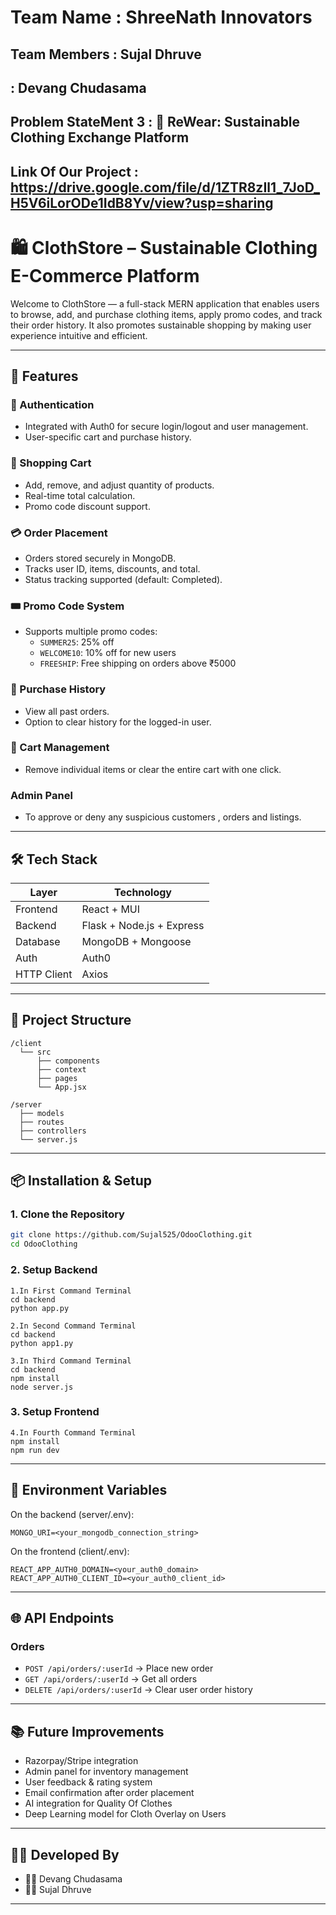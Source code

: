 # Team Name : ShreeNath Innovators

## Team Members : Sujal Dhruve
##              : Devang Chudasama

## Problem StateMent 3 : 👕 ReWear: Sustainable Clothing Exchange Platform

## Link Of Our Project : https://drive.google.com/file/d/1ZTR8zIl1_7JoD_H5V6iLorODe1IdB8Yv/view?usp=sharing


# 🛍️ ClothStore – Sustainable Clothing E-Commerce Platform

Welcome to ClothStore — a full-stack MERN application that enables users to browse, add, and purchase clothing items, apply promo codes, and track their order history. It also promotes sustainable shopping by making user experience intuitive and efficient.

---

## 🚀 Features

### 👤 Authentication
- Integrated with Auth0 for secure login/logout and user management.
- User-specific cart and purchase history.

### 🛒 Shopping Cart
- Add, remove, and adjust quantity of products.
- Real-time total calculation.
- Promo code discount support.

### 💳 Order Placement
- Orders stored securely in MongoDB.
- Tracks user ID, items, discounts, and total.
- Status tracking supported (default: Completed).

### 🎟️ Promo Code System
- Supports multiple promo codes:
  - `SUMMER25`: 25% off
  - `WELCOME10`: 10% off for new users
  - `FREESHIP`: Free shipping on orders above ₹5000

### 📜 Purchase History
- View all past orders.
- Option to clear history for the logged-in user.

### 🧹 Cart Management
- Remove individual items or clear the entire cart with one click.

### Admin Panel
- To approve or deny any suspicious customers , orders and listings. 

---

## 🛠️ Tech Stack

| Layer        | Technology                 |
| ------------ | ---------------------------|
| Frontend     | React + MUI                |
| Backend      | Flask + Node.js + Express  |
| Database     | MongoDB + Mongoose         |
| Auth         | Auth0                      |
| HTTP Client  | Axios                      |

---

## 📁 Project Structure

```
/client
  └── src
      ├── components
      ├── context
      ├── pages
      └── App.jsx

/server
  ├── models
  ├── routes
  ├── controllers
  └── server.js
```

---

## 📦 Installation & Setup

### 1. Clone the Repository
```bash
git clone https://github.com/Sujal525/OdooClothing.git
cd OdooClothing
```

### 2. Setup Backend
```
1.In First Command Terminal
cd backend
python app.py
```

```
2.In Second Command Terminal
cd backend
python app1.py
```

```
3.In Third Command Terminal
cd backend
npm install
node server.js
```

### 3. Setup Frontend
```
4.In Fourth Command Terminal
npm install
npm run dev
```



---

## 🔐 Environment Variables

On the backend (server/.env):
```
MONGO_URI=<your_mongodb_connection_string>
```

On the frontend (client/.env):
```
REACT_APP_AUTH0_DOMAIN=<your_auth0_domain>
REACT_APP_AUTH0_CLIENT_ID=<your_auth0_client_id>
```

---

## 🌐 API Endpoints

### Orders
- `POST /api/orders/:userId` → Place new order
- `GET /api/orders/:userId` → Get all orders
- `DELETE /api/orders/:userId` → Clear user order history

---


## 📚 Future Improvements

- Razorpay/Stripe integration
- Admin panel for inventory management
- User feedback & rating system
- Email confirmation after order placement
- AI integration for Quality Of Clothes
- Deep Learning model for Cloth Overlay on Users

---

## 🧑‍💻 Developed By

- 👨‍💻 Devang Chudasama
- 👨‍💻 Sujal Dhruve

---

